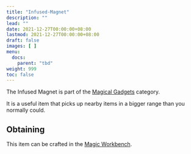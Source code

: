 ```yaml
---
title: "Infused-Magnet"
description: ""
lead: ""
date: 2021-12-27T00:00:00+08:00
lastmod: 2021-12-27T00:00:00+08:00
draft: false
images: [ ]
menu:
  docs:
    parent: "tbd"
weight: 999
toc: false
---
```


The Infused Magnet is part of the [Magical Gadgets](/docs/slimefun/magical-gadgets) category.

It is a useful item that picks up nearby items in a bigger range than you normally could.

## Obtaining

This item can be crafted in the [Magic Workbench](/docs/slimefun/magic-workbench).
